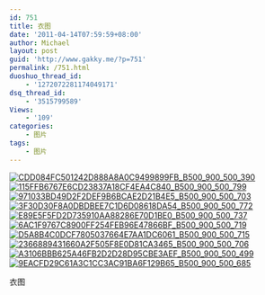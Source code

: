 ```yaml
---
id: 751
title: 衣图
date: '2011-04-14T07:59:59+08:00'
author: Michael
layout: post
guid: 'http://www.gakky.me/?p=751'
permalink: /751.html
duoshuo_thread_id:
    - '1272072281174049171'
dsq_thread_id:
    - '3515799589'
Views:
    - '109'
categories:
    - 图片
tags:
    - 图片
---
```


[![CDD084FC501242D888A8A0C9499899FB_B500_900_500_390](http://www.yui-aragaki.org/wp-content/uploads/img/CDD084FC501242D888A8A0C9499899FB_B500_900_500_390.jpeg)](http://www.yui-aragaki.org/wp-content/uploads/img/CDD084FC501242D888A8A0C9499899FB_B1280_1280_750_586.jpeg) [![115FFB6767E6CD23837A18CF4EA4C840_B500_900_500_799](http://www.yui-aragaki.org/wp-content/uploads/img/115FFB6767E6CD23837A18CF4EA4C840_B500_900_500_799.jpeg)](http://www.yui-aragaki.org/wp-content/uploads/img/115FFB6767E6CD23837A18CF4EA4C840_B1280_1280_729_1165.jpeg) [![971033BD49D2F2DEF9B6BCAE2D21B4E5_B500_900_500_703](http://www.yui-aragaki.org/wp-content/uploads/img/971033BD49D2F2DEF9B6BCAE2D21B4E5_B500_900_500_703.jpeg)](http://www.yui-aragaki.org/wp-content/uploads/img/971033BD49D2F2DEF9B6BCAE2D21B4E5_B1280_1280_910_1280.jpeg) [![3F30D30F8A0DBDBEE7C1D6D08618DA54_B500_900_500_772](http://www.yui-aragaki.org/wp-content/uploads/img/3F30D30F8A0DBDBEE7C1D6D08618DA54_B500_900_500_772.jpeg)](http://www.yui-aragaki.org/wp-content/uploads/img/3F30D30F8A0DBDBEE7C1D6D08618DA54_B1280_1280_828_1280.jpeg) [![E89E5F5FD2D735910AA88286E70D1BE0_B500_900_500_737](http://www.yui-aragaki.org/wp-content/uploads/img/E89E5F5FD2D735910AA88286E70D1BE0_B500_900_500_737.jpeg)](http://www.yui-aragaki.org/wp-content/uploads/img/E89E5F5FD2D735910AA88286E70D1BE0_B1280_1280_867_1279.jpeg) [![6AC1F9767C8900FF254FEB96E47866BF_B500_900_500_719](http://www.yui-aragaki.org/wp-content/uploads/img/6AC1F9767C8900FF254FEB96E47866BF_B500_900_500_719.jpeg)](http://www.yui-aragaki.org/wp-content/uploads/img/6AC1F9767C8900FF254FEB96E47866BF_B1280_1280_890_1280.jpeg) [![D5A8B4C0DCF7805037664E7AA1DC6061_B500_900_500_715](http://www.yui-aragaki.org/wp-content/uploads/img/D5A8B4C0DCF7805037664E7AA1DC6061_B500_900_500_715.jpeg)](http://www.yui-aragaki.org/wp-content/uploads/img/D5A8B4C0DCF7805037664E7AA1DC6061_B1280_1280_894_1279.jpeg) [![2366889431660A2F505F8E0D81CA3465_B500_900_500_706](http://www.yui-aragaki.org/wp-content/uploads/img/2366889431660A2F505F8E0D81CA3465_B500_900_500_706.jpeg)](http://www.yui-aragaki.org/wp-content/uploads/img/2366889431660A2F505F8E0D81CA3465_B1280_1280_905_1279.jpeg) [![A3106BBB625A46FB2D2D28D95CBE3AEF_B500_900_500_499](http://www.yui-aragaki.org/wp-content/uploads/img/A3106BBB625A46FB2D2D28D95CBE3AEF_B500_900_500_499.jpeg)](http://www.yui-aragaki.org/wp-content/uploads/img/A3106BBB625A46FB2D2D28D95CBE3AEF_B1280_1280_750_749.jpeg) [![9EACFD29C61A3C1CC3AC91BA6F129B65_B500_900_500_685](http://www.yui-aragaki.org/wp-content/uploads/img/9EACFD29C61A3C1CC3AC91BA6F129B65_B500_900_500_685.jpeg)](http://www.yui-aragaki.org/wp-content/uploads/img/9EACFD29C61A3C1CC3AC91BA6F129B65_B1280_1280_654_896.jpeg)

衣图
